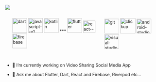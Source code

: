 <p align="left">
    <a href="https://github.com/DenverCoder1/readme-typing-svg">
        <img src="https://readme-typing-svg.herokuapp.com?lines=Flutter+and+react+developer;3+years+app+development+experience;Learning+Node+js;&center=false&width=500&height=50&font=Fira%20Code&color=ed3b8e&fontweight=500&fontsize=26" style="max-width:100%;">
    </a>
</p>

<div style="display: flex; justify-content:space-around; max-width: 100%;" >
    <ul display="flex">
        <img width="48" height="48" src="https://img.icons8.com/color/48/dart.png" alt="dart"/>
        <img width="48" height="48" src="https://img.icons8.com/color/48/javascript--v1.png" alt="javascript--v1"/>
        <img width="48" height="48" src="https://img.icons8.com/color/48/kotlin.png" alt="kotlin"/>
        <label>***</label>
        <img width="48" height="48" src="https://img.icons8.com/fluency/48/flutter.png" alt="flutter"/>
        <img width="40" height="40" src="https://img.icons8.com/ultraviolet/40/react--v1.png" alt="react--v1"/>
        <img width="48" height="48" src="https://img.icons8.com/color/48/firebase.png" alt="firebase"/>
    </ul>
    <ul display="flex">
        <img width="48" height="48" src="https://img.icons8.com/color/48/git.png" alt="git"/>
        <img width="50" height="50" src="https://img.icons8.com/bubbles/50/clickup.png" alt="clickup"/>
        <img width="48" height="48" src="https://img.icons8.com/fluency/48/android-studio--v3.png" alt="android-studio--v3"/>
        <img width="48" height="48" src="https://img.icons8.com/fluency/48/visual-studio-code-2019.png" alt="visual-studio-code-2019"/>
    </ul>
</div>
<br/>
<!--
**dawitesfa/dawitesfa** is a ✨ _special_ ✨ repository because its `README.md` (this file) appears on your GitHub profile-->

<!-- Here are some ideas to get you started:--> 

- 🔭 I’m currently working on Video Sharing Social Media App
<!-- - 🌱 I’m currently learning ... -->
<!-- - 👯 I’m looking to collaborate on ... -->
<!-- - 🤔 I’m looking for help with ... -->
- 💬 Ask me about Flutter, Dart, React and Firebase, Riverpod etc...
<!-- - 📫 How to reach me: ... -->
<!-- - 😄 Pronouns: ... -->
<!-- - ⚡ Fun fact: ... -->

